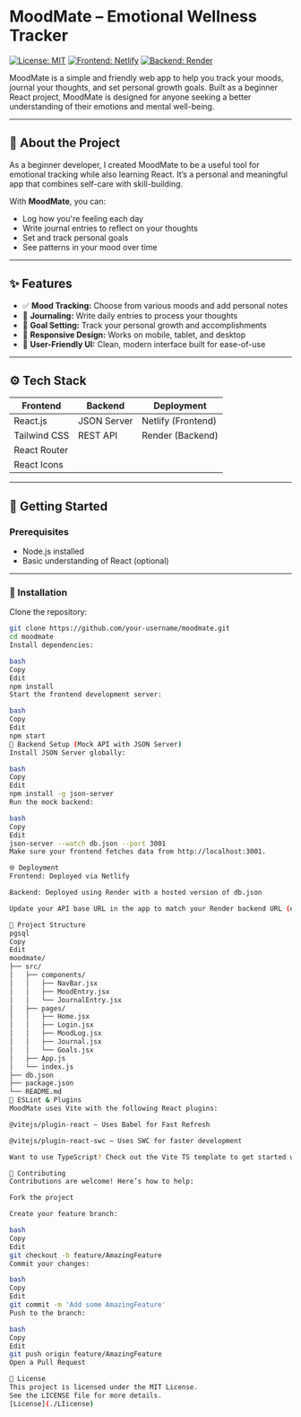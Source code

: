  # MoodMate – Emotional Wellness Tracker

[![License: MIT](https://img.shields.io/badge/License-MIT-blue.svg)](LICENSE)
[![Frontend: Netlify](https://img.shields.io/badge/Frontend-Netlify-brightgreen)](https://www.netlify.com/)
[![Backend: Render](https://img.shields.io/badge/Backend-Render-blueviolet)](https://render.com/)

MoodMate is a simple and friendly web app to help you track your moods, journal your thoughts, and set personal growth goals. Built as a beginner React project, MoodMate is designed for anyone seeking a better understanding of their emotions and mental well-being.

---

## 📝 About the Project

As a beginner developer, I created MoodMate to be a useful tool for emotional tracking while also learning React. It’s a personal and meaningful app that combines self-care with skill-building.

With **MoodMate**, you can:

- Log how you're feeling each day
- Write journal entries to reflect on your thoughts
- Set and track personal goals
- See patterns in your mood over time

---

## ✨ Features

- ✅ **Mood Tracking:** Choose from various moods and add personal notes  
- 📝 **Journaling:** Write daily entries to process your thoughts  
- 🎯 **Goal Setting:** Track your personal growth and accomplishments  
- 📱 **Responsive Design:** Works on mobile, tablet, and desktop  
- 🌟 **User-Friendly UI:** Clean, modern interface built for ease-of-use  

---

## ⚙️ Tech Stack

| Frontend       | Backend        | Deployment                |
|----------------|----------------|---------------------------|
| React.js       | JSON Server    | Netlify (Frontend)        |
| Tailwind CSS   | REST API       | Render (Backend)          |
| React Router   |                |                           |
| React Icons    |                |                           |

---

## 🚀 Getting Started

### Prerequisites

- Node.js installed
- Basic understanding of React (optional)

---

### 🔧 Installation

Clone the repository:

```bash
git clone https://github.com/your-username/moodmate.git
cd moodmate
Install dependencies:

bash
Copy
Edit
npm install
Start the frontend development server:

bash
Copy
Edit
npm start
🔌 Backend Setup (Mock API with JSON Server)
Install JSON Server globally:

bash
Copy
Edit
npm install -g json-server
Run the mock backend:

bash
Copy
Edit
json-server --watch db.json --port 3001
Make sure your frontend fetches data from http://localhost:3001.

🌐 Deployment
Frontend: Deployed via Netlify

Backend: Deployed using Render with a hosted version of db.json

Update your API base URL in the app to match your Render backend URL (e.g. https://your-render-api.onrender.com).

📂 Project Structure
pgsql
Copy
Edit
moodmate/
├── src/
│   ├── components/
│   │   ├── NavBar.jsx
│   │   ├── MoodEntry.jsx
│   │   └── JournalEntry.jsx
│   ├── pages/
│   │   ├── Home.jsx
│   │   ├── Login.jsx
│   │   ├── MoodLog.jsx
│   │   ├── Journal.jsx
│   │   └── Goals.jsx
│   ├── App.js
│   └── index.js
├── db.json
├── package.json
└── README.md
🧠 ESLint & Plugins
MoodMate uses Vite with the following React plugins:

@vitejs/plugin-react – Uses Babel for Fast Refresh

@vitejs/plugin-react-swc – Uses SWC for faster development

Want to use TypeScript? Check out the Vite TS template to get started with type-safe development.

🤝 Contributing
Contributions are welcome! Here’s how to help:

Fork the project

Create your feature branch:

bash
Copy
Edit
git checkout -b feature/AmazingFeature
Commit your changes:

bash
Copy
Edit
git commit -m 'Add some AmazingFeature'
Push to the branch:

bash
Copy
Edit
git push origin feature/AmazingFeature
Open a Pull Request

📜 License
This project is licensed under the MIT License.
See the LICENSE file for more details.
[License](./LIicense)